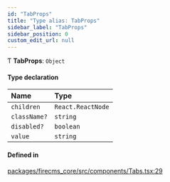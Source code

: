 ```yaml
---
id: "TabProps"
title: "Type alias: TabProps"
sidebar_label: "TabProps"
sidebar_position: 0
custom_edit_url: null
---
```


Ƭ **TabProps**: `Object`

#### Type declaration

| Name | Type |
| :------ | :------ |
| `children` | `React.ReactNode` |
| `className?` | `string` |
| `disabled?` | `boolean` |
| `value` | `string` |

#### Defined in

[packages/firecms_core/src/components/Tabs.tsx:29](https://github.com/FireCMSco/firecms/blob/d45f3739/packages/firecms_core/src/components/Tabs.tsx#L29)
